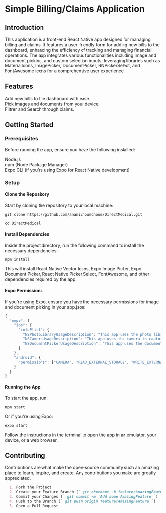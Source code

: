# Simple Billing/Claims Application
## Introduction
This application is a front-end React Native app designed for managing billing and claims. It features a user-friendly form for adding new bills to the dashboard, enhancing the efficiency of tracking and managing financial operations. The app integrates various functionalities including image and document picking, and custom selection inputs, leveraging libraries such as MaterialIcons, ImagePicker, DocumentPicker, RNPickerSelect, and FontAwesome icons for a comprehensive user experience.

## Features
Add new bills to the dashboard with ease.  
Pick images and documents from your device.  
Filtrer and Search through claims.  
## Getting Started
### Prerequisites
Before running the app, ensure you have the following installed:

Node.js  
npm (Node Package Manager)  
Expo CLI (if you're using Expo for React Native development)  
### Setup
#### Clone the Repository

Start by cloning the repository to your local machine:


` git clone https://github.com/ananichoumchoum/DirectMedical.git `  

` cd DirectMedical `

#### Install Dependencies

Inside the project directory, run the following command to install the necessary dependencies:


`npm install`  

This will install React Native Vector Icons, Expo Image Picker, Expo Document Picker, React Native Picker Select, FontAwesome, and other dependencies required by the app.

#### Expo Permissions

If you're using Expo, ensure you have the necessary permissions for image and document picking in your app.json:

```javascript
{
  "expo": {
    "ios": {
      "infoPlist": {
        "NSPhotoLibraryUsageDescription": "This app uses the photo library to select images.",
        "NSCameraUsageDescription": "This app uses the camera to capture images.",
        "NSDocumentPickerUsageDescription": "This app uses the document picker to select files."
      }
    },
    "android": {
      "permissions": ["CAMERA", "READ_EXTERNAL_STORAGE", "WRITE_EXTERNAL_STORAGE"]
    }
  }
}
```

#### Running the App

To start the app, run:

`npm start`  

Or if you're using Expo:  

`expo start`  

Follow the instructions in the terminal to open the app in an emulator, your device, or a web browser.  

## Contributing
Contributions are what make the open-source community such an amazing place to learn, inspire, and create. Any contributions you make are greatly appreciated.

```markdown
  1. Fork the Project
  2. Create your Feature Branch (` git checkout -b feature/AmazingFeature `)
  3. Commit your Changes (` git commit -m 'Add some AmazingFeature `)
  4. Push to the Branch (` git push origin feature/AmazingFeature `)
  5. Open a Pull Request
